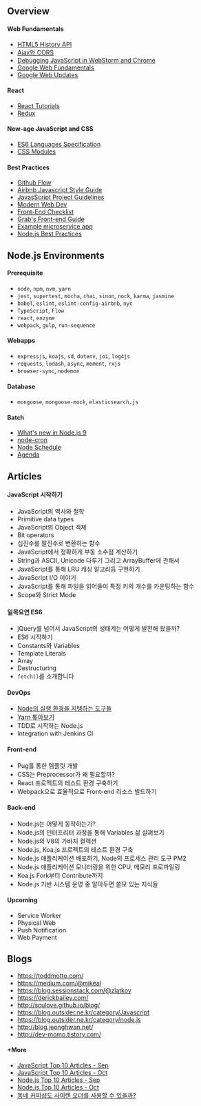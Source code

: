 ## Overview

#### Web Fundamentals

- [HTML5 History API](https://developer.mozilla.org/en-US/docs/Web/API/History_API)
- [Ajax와 CORS](https://developer.mozilla.org/ko/docs/Web/HTTP/Access_control_CORS)
- [Debugging JavaScript in WebStorm and Chrome](https://www.youtube.com/watch?v=a-IsnxZpRrQ)
- [Google Web Fundamentals](https://developers.google.com/web/fundamentals/)
- [Google Web Updates](https://developers.google.com/web/updates/2017/)

#### React

- [React Tutorials](https://facebook.github.io/react/docs/hello-world.html)
- [Redux](https://deminoth.github.io/redux/)

#### New-age JavaScript and CSS

- [ES6 Languages Specification](http://www.ecma-international.org/ecma-262/6.0/)
- [CSS Modules](https://github.com/css-modules/css-modules)

#### Best Practices

- [Github Flow](https://guides.github.com/introduction/flow/)
- [Airbnb Javascript Style Guide](https://github.com/airbnb/javascript)
- [JavasScript Project Guidelines](https://github.com/wearehive/project-guidelines)
- [Modern Web Dev](https://github.com/dexteryy/spellbook-of-modern-webdev)
- [Front-End Checklist](https://github.com/thedaviddias/Front-End-Checklist)
- [Grab's Front-end Guide](https://github.com/grab/front-end-guide)
- [Example microservice app](https://github.com/elgris/microservice-app-example)
- [Node.js Best Practices](https://github.com/i0natan/nodebestpractices)

## Node.js Environments

#### Prerequisite

- `node`, `npm`, `nvm`, `yarn`
- `jest`, `supertest`, `mocha`, `chai`, `sinon`, `nock`, `karma`, `jasmine`
- `babel`, `eslint`, `eslint-config-airbnb`, `nyc`
- `TypeScript`, `Flow`
- `react`, `enzyme`
- `webpack`, `gulp`, `run-sequence`

#### Webapps

- `expressjs`, `koajs`, `sd`, `dotenv`, `joi`, `log4js`
- `requests`, `lodash`, `async`, `moment`,  `rxjs`
- `browser-sync`, `nodemon`

#### Database

- `mongoose`, `mongoose-mock`, `elasticsearch.js`

#### Batch

- [What's new in Node.js 9](https://nemethgergely.com/what-is-new-in-nodejs-9/)
- [node-cron](https://github.com/kelektiv/node-cron)
- [Node Schedule](https://github.com/node-schedule/node-schedule)
- [Agenda](https://github.com/agenda/agenda)

## Articles

#### JavaScript 시작하기

- JavaScript의 역사와 철학
- Primitive data types
- JavaScript의 Object 객체
- Bit operators
- 십진수를 팔진수로 변환하는 함수
- JavaScript에서 정확하게 부동 소수점 계산하기
- String과 ASCII, Unicode 다루기 그리고 ArrayBuffer에 관해서
- JavaScript를 통해 LRU 캐싱 알고리듬 구현하기
- JavaScript I/O 이야기
- JavaScript를 통해 파일을 읽어들여 특정 키의 개수를 카운팅하는 함수
- Scope와 Strict Mode

#### 일목요연 ES6

- jQuery를 넘어서 JavaScript의 생태계는 어떻게 발전해 왔을까?
- ES6 시작하기
- Constants와 Variables
- Template Literals
- Array
- Destructuring
- `fetch()`를 소개합니다

#### DevOps

- [Node의 실행 환경을 지탱하는 도구들](../../master/Front-end/node-environments.md)
- [Yarn 톺아보기](../../master/Front-end/node-yarn-tutorials.md)
- TDD로 시작하는 Node.js
- Integration with Jenkins CI

#### Front-end

- Pug를 통한 템플릿 개발
- CSS는 Preprocessor가 왜 필요할까?
- React 프로젝트의 테스트 환경 구축하기
- Webpack으로 효율적으로 Front-end 리소스 빌드하기

#### Back-end

- Node.js는 어떻게 동작하는가?
- Node.js의 인터프리터 과정을 통해 Variables 삶 살펴보기
- Node.js의 V8의 가바지 컬렉션
- Node.js, Koa.js 프로젝트의 테스트 환경 구축
- Node.js 애플리케이션 배포하기, Node의 프로세스 관리 도구 PM2
- Node.js 애플리케이션 모니터링을 위한 CPU, 메모리 프로파일링
- Koa.js Fork부터 Contribute까지
- Node.js 기반 시스템 운영 중 알아두면 쓸모 있는 지식들

#### Upcoming

- Service Worker
- Physical Web
- Push Notification
- Web Payment

## Blogs

- https://toddmotto.com/
- https://medium.com/@mikeal
- https://blog.sessionstack.com/@zlatkov
- https://derickbailey.com/
- http://sculove.github.io/blog/
- https://blog.outsider.ne.kr/category/Javascript
- https://blog.outsider.ne.kr/category/node.js
- http://blog.jeonghwan.net/
- http://dev-momo.tistory.com/

#### +More

- [JavaScript Top 10 Articles - Sep](https://medium.mybridge.co/javascript-top-10-articles-for-the-past-month-v-sep-2017-168efb9a3b0f)
- [JavaScript Top 10 Articles - Oct](https://medium.mybridge.co/javascript-top-10-articles-for-the-past-month-v-oct-2017-e51b3b1a34d2)
- [Node.js Top 10 Articles - Sep](https://medium.mybridge.co/node-js-top-10-articles-for-the-past-month-v-sep-2017-46e904272856)
- [Node.js Top 10 Articles - Oct](https://medium.mybridge.co/node-js-top-10-articles-for-the-past-month-v-oct-2017-5cfa2e44278f)
- [동네 커피샵도 사이렌 오더를 사용할 수 있을까?](https://www.slideshare.net/deview/123-80843907) 
